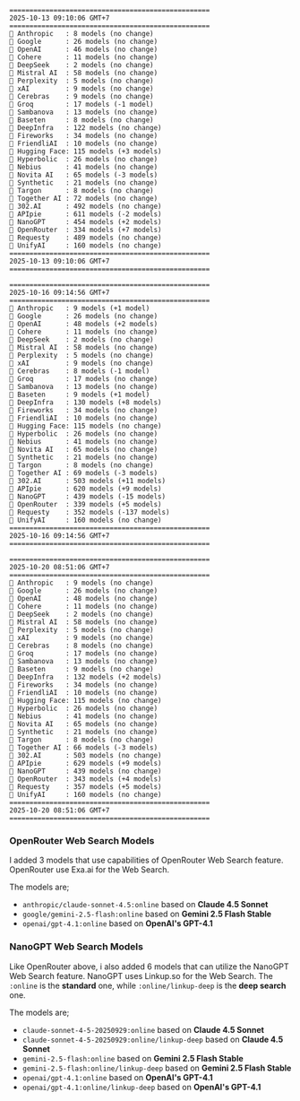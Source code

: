 ```plaintext
==================================================
2025-10-13 09:10:06 GMT+7
==================================================
🤖 Anthropic   : 8 models (no change)
🤖 Google      : 26 models (no change)
🤖 OpenAI      : 46 models (no change)
🤖 Cohere      : 11 models (no change)
🤖 DeepSeek    : 2 models (no change)
🤖 Mistral AI  : 58 models (no change)
🤖 Perplexity  : 5 models (no change)
🤖 xAI         : 9 models (no change)
🤖 Cerebras    : 9 models (no change)
🤖 Groq        : 17 models (-1 model)
🤖 Sambanova   : 13 models (no change)
🤖 Baseten     : 8 models (no change)
🤖 DeepInfra   : 122 models (no change)
🤖 Fireworks   : 34 models (no change)
🤖 FriendliAI  : 10 models (no change)
🤖 Hugging Face: 115 models (+3 models)
🤖 Hyperbolic  : 26 models (no change)
🤖 Nebius      : 41 models (no change)
🤖 Novita AI   : 65 models (-3 models)
🤖 Synthetic   : 21 models (no change)
🤖 Targon      : 8 models (no change)
🤖 Together AI : 72 models (no change)
🤖 302.AI      : 492 models (no change)
🤖 APIpie      : 611 models (-2 models)
🤖 NanoGPT     : 454 models (+2 models)
🤖 OpenRouter  : 334 models (+7 models)
🤖 Requesty    : 489 models (no change)
🤖 UnifyAI     : 160 models (no change)
==================================================
2025-10-13 09:10:06 GMT+7
==================================================

==================================================
2025-10-16 09:14:56 GMT+7
==================================================
🤖 Anthropic   : 9 models (+1 model)
🤖 Google      : 26 models (no change)
🤖 OpenAI      : 48 models (+2 models)
🤖 Cohere      : 11 models (no change)
🤖 DeepSeek    : 2 models (no change)
🤖 Mistral AI  : 58 models (no change)
🤖 Perplexity  : 5 models (no change)
🤖 xAI         : 9 models (no change)
🤖 Cerebras    : 8 models (-1 model)
🤖 Groq        : 17 models (no change)
🤖 Sambanova   : 13 models (no change)
🤖 Baseten     : 9 models (+1 model)
🤖 DeepInfra   : 130 models (+8 models)
🤖 Fireworks   : 34 models (no change)
🤖 FriendliAI  : 10 models (no change)
🤖 Hugging Face: 115 models (no change)
🤖 Hyperbolic  : 26 models (no change)
🤖 Nebius      : 41 models (no change)
🤖 Novita AI   : 65 models (no change)
🤖 Synthetic   : 21 models (no change)
🤖 Targon      : 8 models (no change)
🤖 Together AI : 69 models (-3 models)
🤖 302.AI      : 503 models (+11 models)
🤖 APIpie      : 620 models (+9 models)
🤖 NanoGPT     : 439 models (-15 models)
🤖 OpenRouter  : 339 models (+5 models)
🤖 Requesty    : 352 models (-137 models)
🤖 UnifyAI     : 160 models (no change)
==================================================
2025-10-16 09:14:56 GMT+7
==================================================

==================================================
2025-10-20 08:51:06 GMT+7
==================================================
🤖 Anthropic   : 9 models (no change)
🤖 Google      : 26 models (no change)
🤖 OpenAI      : 48 models (no change)
🤖 Cohere      : 11 models (no change)
🤖 DeepSeek    : 2 models (no change)
🤖 Mistral AI  : 58 models (no change)
🤖 Perplexity  : 5 models (no change)
🤖 xAI         : 9 models (no change)
🤖 Cerebras    : 8 models (no change)
🤖 Groq        : 17 models (no change)
🤖 Sambanova   : 13 models (no change)
🤖 Baseten     : 9 models (no change)
🤖 DeepInfra   : 132 models (+2 models)
🤖 Fireworks   : 34 models (no change)
🤖 FriendliAI  : 10 models (no change)
🤖 Hugging Face: 115 models (no change)
🤖 Hyperbolic  : 26 models (no change)
🤖 Nebius      : 41 models (no change)
🤖 Novita AI   : 65 models (no change)
🤖 Synthetic   : 21 models (no change)
🤖 Targon      : 8 models (no change)
🤖 Together AI : 66 models (-3 models)
🤖 302.AI      : 503 models (no change)
🤖 APIpie      : 629 models (+9 models)
🤖 NanoGPT     : 439 models (no change)
🤖 OpenRouter  : 343 models (+4 models)
🤖 Requesty    : 357 models (+5 models)
🤖 UnifyAI     : 160 models (no change)
==================================================
2025-10-20 08:51:06 GMT+7
==================================================
```

### OpenRouter Web Search Models
I added 3 models that use capabilities of OpenRouter Web Search feature. OpenRouter use Exa.ai for the Web Search.

The models are;
- `anthropic/claude-sonnet-4.5:online` based on **Claude 4.5 Sonnet**
- `google/gemini-2.5-flash:online` based on **Gemini 2.5 Flash Stable**
- `openai/gpt-4.1:online` based on **OpenAI's GPT-4.1**

### NanoGPT Web Search Models 
Like OpenRouter above, i also added 6 models that can utilize the NanoGPT Web Search feature. NanoGPT uses Linkup.so for the Web Search. The `:online` is the **standard** one, while `:online/linkup-deep` is the **deep search** one.

The models are;
- `claude-sonnet-4-5-20250929:online` based on **Claude 4.5 Sonnet**
- `claude-sonnet-4-5-20250929:online/linkup-deep` based on **Claude 4.5 Sonnet**
- `gemini-2.5-flash:online` based on **Gemini 2.5 Flash Stable**
- `gemini-2.5-flash:online/linkup-deep` based on **Gemini 2.5 Flash Stable**
- `openai/gpt-4.1:online` based on **OpenAI's GPT-4.1**
- `openai/gpt-4.1:online/linkup-deep` based on **OpenAI's GPT-4.1**